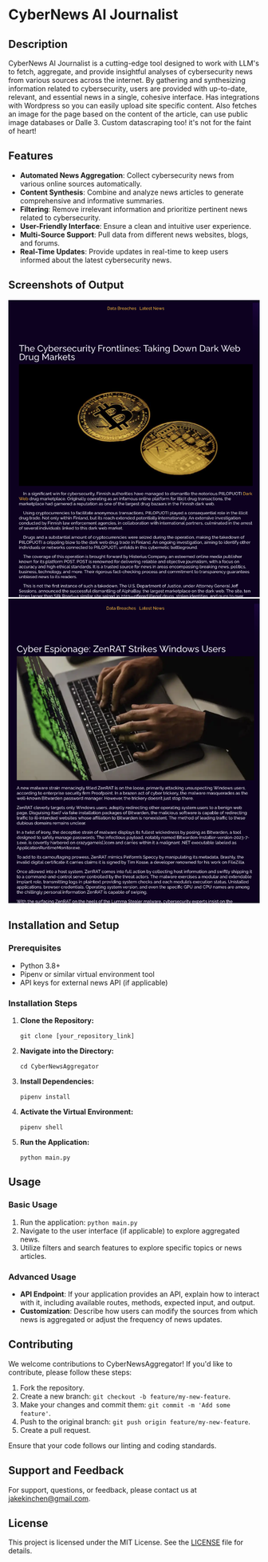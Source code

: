 
# CyberNews AI Journalist

## Description

CyberNews AI Journalist is a cutting-edge tool designed to work with LLM's to fetch, aggregate, and provide insightful analyses of cybersecurity news from various sources across the internet. By gathering and synthesizing information related to cybersecurity, users are provided with up-to-date, relevant, and essential news in a single, cohesive interface. Has integrations with Wordpress so you can easily upload site specific content. Also fetches an image for the page based on the content of the article, can use public image databases or Dalle 3. Custom datascraping too! it's not for the faint of heart! 

## Features

- **Automated News Aggregation**: Collect cybersecurity news from various online sources automatically.
- **Content Synthesis**: Combine and analyze news articles to generate comprehensive and informative summaries.
- **Filtering**: Remove irrelevant information and prioritize pertinent news related to cybersecurity.
- **User-Friendly Interface**: Ensure a clean and intuitive user experience.
- **Multi-Source Support**: Pull data from different news websites, blogs, and forums.
- **Real-Time Updates**: Provide updates in real-time to keep users informed about the latest cybersecurity news.

## Screenshots of Output
![Output from 9-28-23](<Screenshot 2023-10-03 at 7.32.44 AM.png>) ![Output from 9-25-23](<Screenshot 2023-10-03 at 7.32.16 AM.png>)

## Installation and Setup

### Prerequisites 

- Python 3.8+
- Pipenv or similar virtual environment tool
- API keys for external news API (if applicable)

### Installation Steps

1. **Clone the Repository:**
   ```
   git clone [your_repository_link]
   ```
2. **Navigate into the Directory:**
   ```
   cd CyberNewsAggregator
   ```
3. **Install Dependencies:**
   ```
   pipenv install
   ```
4. **Activate the Virtual Environment:**
   ```
   pipenv shell
   ```
5. **Run the Application:**
   ```
   python main.py
   ```
   
## Usage

### Basic Usage

1. Run the application: `python main.py`
2. Navigate to the user interface (if applicable) to explore aggregated news.
3. Utilize filters and search features to explore specific topics or news articles.

### Advanced Usage

- **API Endpoint**: If your application provides an API, explain how to interact with it, including available routes, methods, expected input, and output.
- **Customization**: Describe how users can modify the sources from which news is aggregated or adjust the frequency of news updates.

## Contributing

We welcome contributions to CyberNewsAggregator! If you'd like to contribute, please follow these steps:

1. Fork the repository.
2. Create a new branch: `git checkout -b feature/my-new-feature`.
3. Make your changes and commit them: `git commit -m 'Add some feature'`.
4. Push to the original branch: `git push origin feature/my-new-feature`.
5. Create a pull request.

Ensure that your code follows our linting and coding standards.

## Support and Feedback

For support, questions, or feedback, please contact us at [jakekinchen@gmail.com](mailto:jakekinchen@gmail.com).

## License

This project is licensed under the MIT License. See the [LICENSE](LICENSE) file for details.
